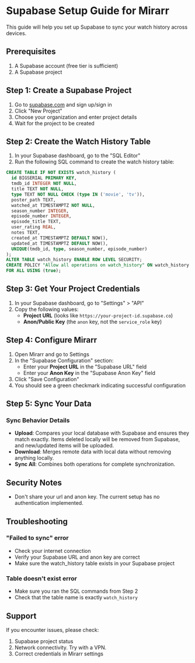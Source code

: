 # Supabase Setup Guide for Mirarr

This guide will help you set up Supabase to sync your watch history across devices.

## Prerequisites

1. A Supabase account (free tier is sufficient)
2. A Supabase project

## Step 1: Create a Supabase Project

1. Go to [supabase.com](https://supabase.com) and sign up/sign in
2. Click "New Project"
3. Choose your organization and enter project details
4. Wait for the project to be created

## Step 2: Create the Watch History Table

1. In your Supabase dashboard, go to the "SQL Editor"
2. Run the following SQL command to create the watch history table:

```sql
CREATE TABLE IF NOT EXISTS watch_history (
  id BIGSERIAL PRIMARY KEY,
  tmdb_id INTEGER NOT NULL,
  title TEXT NOT NULL,
  type TEXT NOT NULL CHECK (type IN ('movie', 'tv')),
  poster_path TEXT,
  watched_at TIMESTAMPTZ NOT NULL,
  season_number INTEGER,
  episode_number INTEGER,
  episode_title TEXT,
  user_rating REAL,
  notes TEXT,
  created_at TIMESTAMPTZ DEFAULT NOW(),
  updated_at TIMESTAMPTZ DEFAULT NOW(),
  UNIQUE(tmdb_id, type, season_number, episode_number)
);
ALTER TABLE watch_history ENABLE ROW LEVEL SECURITY;
CREATE POLICY "Allow all operations on watch_history" ON watch_history
FOR ALL USING (true);
```

## Step 3: Get Your Project Credentials

1. In your Supabase dashboard, go to "Settings" > "API"
2. Copy the following values:
   - **Project URL** (looks like `https://your-project-id.supabase.co`)
   - **Anon/Public Key** (the `anon` key, not the `service_role` key)

## Step 4: Configure Mirarr

1. Open Mirarr and go to Settings
2. In the "Supabase Configuration" section:
   - Enter your **Project URL** in the "Supabase URL" field
   - Enter your **Anon Key** in the "Supabase Anon Key" field
3. Click "Save Configuration"
4. You should see a green checkmark indicating successful configuration

## Step 5: Sync Your Data


### Sync Behavior Details

- **Upload**: Compares your local database with Supabase and ensures they match exactly. Items deleted locally will be removed from Supabase, and new/updated items will be uploaded.
- **Download**: Merges remote data with local data without removing anything locally.
- **Sync All**: Combines both operations for complete synchronization.

## Security Notes

- Don't share your url and anon key. The current setup has no authentication implemented.

## Troubleshooting

### "Failed to sync" error
- Check your internet connection
- Verify your Supabase URL and anon key are correct
- Make sure the watch_history table exists in your Supabase project

### Table doesn't exist error
- Make sure you ran the SQL commands from Step 2
- Check that the table name is exactly `watch_history`


## Support

If you encounter issues, please check:
1. Supabase project status
2. Network connectivity. Try with a VPN.
3. Correct credentials in Mirarr settings 